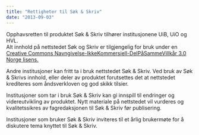 ```yaml
---
title: "Rettigheter til Søk & Skriv"
date: "2013-09-03"
---
```


Opphavsretten til produktet Søk & Skriv tilhører institusjonene UiB, UiO og HVL.  
Alt innhold på nettstedet Søk og Skriv er tilgjengelig for bruk under en [Creative Commons Navngivelse-IkkeKommersiell-DelPåSammeVillkår 3.0 Norge lisens.](http://creativecommons.org/licenses/by-nc-sa/3.0/deed.no)

Andre institusjoner kan fritt ta i bruk nettstedet Søk & Skriv. Ved bruk av Søk & Skrivs innhold, eller deler av produktet forutsettes det at nettstedet krediteres som åndsverkloven og god skikk tilsier.

Institusjoner som tar i bruk Søk & Skriv kan gi innspill til endringer og videreutvikling av produktet. Nytt materiale på nettstedet vil vurderes og kvalitetssikres av fagredaksjonen til Søk & Skriv før publisering.

Institusjoner som bruker Søk & Skriv inviteres til et årlig brukermøte for å diskutere tema knyttet til Søk & Skriv.
